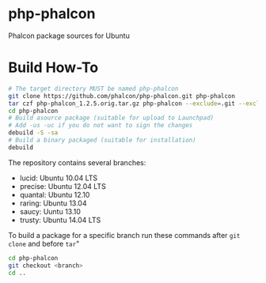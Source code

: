 php-phalcon
===========

Phalcon package sources for Ubuntu

Build How-To
============

```bash
# The target directory MUST be named php-phalcon
git clone https://github.com/phalcon/php-phalcon.git php-phalcon
tar czf php-phalcon_1.2.5.orig.tar.gz php-phalcon --exclude=.git --exclude=.gitmodules --exclude=debian
cd php-phalcon
# Build asource package (suitable for upload to Launchpad)
# Add -us -uc if you do not want to sign the changes
debuild -S -sa
# Build a binary packaged (suitable for installation)
debuild
```

The repository contains several branches:
  * lucid: Ubuntu 10.04 LTS
  * precise: Ubuntu 12.04 LTS
  * quantal: Ubuntu 12.10
  * raring: Ubuntu 13.04
  * saucy: Uuntu 13.10
  * trusty: Ubuntu 14.04 LTS

To build a package for a specific branch run these commands after `git clone` and before `tar`"

```bash
cd php-phalcon
git checkout <branch>
cd ..
```
